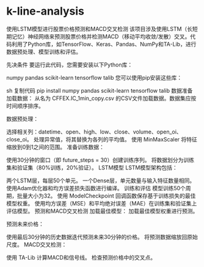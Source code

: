 # k-line-analysis
使用LSTM模型进行股票价格预测和MACD交叉检测
该项目涉及使用LSTM（长短期记忆）神经网络来预测股票价格并检测MACD（移动平均收敛/发散）交叉。代码利用了Python库，如TensorFlow、Keras、Pandas、NumPy和TA-Lib，进行数据预处理、模型训练和评估。

先决条件
要运行此代码，您需要安装以下Python库：

numpy
pandas
scikit-learn
tensorflow
talib
您可以使用pip安装这些库：

sh
复制代码
pip install numpy pandas scikit-learn tensorflow talib
数据准备
加载数据：
从名为 CFFEX.IC_1min_copy.csv 的CSV文件加载数据。数据集应按时间顺序排序。

数据预处理：

选择相关列：datetime、open、high、low、close、volume、open_oi、close_oi。
处理异常值，将其替换为各列的平均值。
使用 MinMaxScaler 将特征缩放到0到1之间的范围。
准备训练数据：

使用30分钟的窗口（即 future_steps = 30）创建训练序列。
将数据划分为训练集和验证集（80%训练，20%验证）。
LSTM模型
LSTM模型架构包括：

两个LSTM层，每层50个单元。
一个Dense层，单元数量与输入特征数量相同。
使用Adam优化器和均方误差损失函数进行编译。
训练和评估
模型训练50个周期，批量大小为32。
使用 ModelCheckpoint 回调函数保存基于训练损失的最佳模型权重。
使用均方误差（MSE）和平均绝对误差（MAE）在训练集和验证集上评估模型。
预测和MACD交叉检测
加载最佳模型：
加载最佳模型权重进行预测。

预测未来价格：

使用最后30分钟的历史数据迭代预测未来30分钟的价格。
将预测数据缩放回原始尺度。
MACD交叉检测：

使用 TA-Lib 计算MACD和信号线。
检查预测价格中的交叉点。